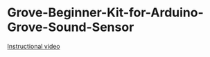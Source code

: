 # Grove-Beginner-Kit-for-Arduino-Grove-Sound-Sensor

[Instructional video](https://youtu.be/Ii2Wlts2fQA)
